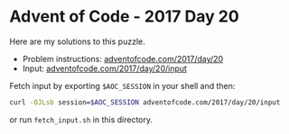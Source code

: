# Advent of Code - 2017 Day 20
Here are my solutions to this puzzle.

* Problem instructions: [adventofcode.com/2017/day/20](https://adventofcode.com/2017/day/20)
* Input: [adventofcode.com/2017/day/20/input](https://adventofcode.com/2017/day/20/input)

Fetch input by exporting `$AOC_SESSION` in your shell and then:
```bash
curl -OJLsb session=$AOC_SESSION adventofcode.com/2017/day/20/input
```

or run `fetch_input.sh` in this directory.

